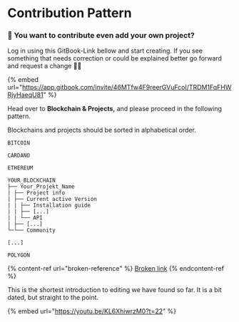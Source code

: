 # Contribution Pattern

### 🎉 You want to contribute even add your own project?&#x20;

Log in using this GitBook-Link bellow and start creating. If you see something that needs correction or could be explained better go forward and request a change 👀🎉

{% embed url="https://app.gitbook.com/invite/46MTfw4F9reerGVuFcoI/TRDM1FqFHWRjyHaeqU81" %}

Head over to **Blockchain & Projects,** and please proceed in the following pattern.

Blockchains and projects should be sorted in alphabetical order.

```
BITCOIN  

CARDANO  

ETHEREUM  

YOUR_BLOCKCHAIN
├── Your_Projekt_Name
| ├── Project info
| ├── Current active Version
| | ├── Installation guide
| | ├── [...]
| | └── API
| ├── [...] 
└─└── Community

[...]  

POLYGON
```

{% content-ref url="broken-reference" %}
[Broken link](broken-reference)
{% endcontent-ref %}

This is the shortest introduction to editing we have found so far. It is a bit dated, but straight to the point.

{% embed url="https://youtu.be/KL6XhiwrzM0?t=22" %}
